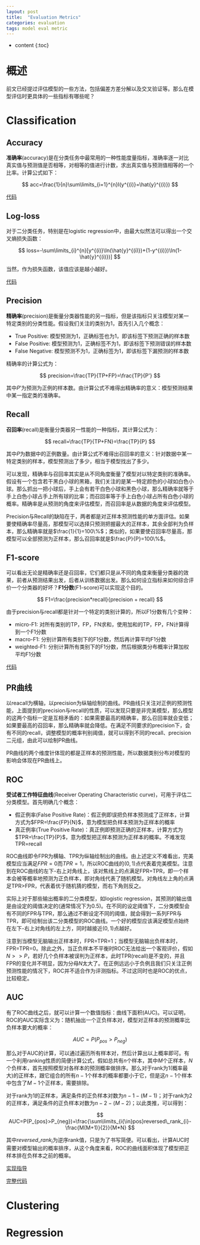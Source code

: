 ```yaml
---
layout: post
title:  "Evaluation Metrics"
categories: evaluation
tags: model eval metric
---
```


* content
{:toc}

# 概述

前文已经提过评估模型的一些方法，包括偏差方差分解以及交叉验证等。那么在模型评估时更具体的一些指标有哪些呢？

# Classification

## Accuracy

**准确率**(accuracy)是在分类任务中最常用的一种性能度量指标，准确率逐一对比真实值与预测值是否相等，对相等的值进行计数，求出真实值与预测值相等的一个比率。计算公式如下：

$$
acc=\frac{1}{n}\sum\limits_{i=1}^{n}I(y^{(i)}=\hat{y}^{(i)})
$$

[代码](https://github.com/Daya-Jin/ML_for_learner/blob/master/metrics/accuracy_score.py)

## Log-loss

对于二分类任务，特别是在logistic regression中，由最大似然法可以得出一个交叉熵损失函数：

$$
loss=-\sum\limits_{i}^{n}[y^{(i)}\ln(\hat{y}^{(i)})+(1-y^{(i)})\ln(1-\hat{y}^{(i)})]
$$

当然，作为损失函数，该值应该是越小越好。

[代码](https://github.com/Daya-Jin/ML_for_learner/blob/master/metrics/log_loss.py)

## Precision

**精确率**(precision)是衡量分类器性能的另一指标，但是该指标只关注模型对某一特定类别的分类性能。假设我们关注的类别为$1$，首先引入几个概念：

- True Positive: 模型预测为$1$，正确标签也为$1$，即该标签下预测正确的样本数
- False Positive: 模型预测为$1$，正确标签不为$1$，即该标签下预测错误的样本数
- False Negative: 模型预测不为$1$，正确标签为$1$，即该标签下漏预测的样本数

精确率的计算公式为：

$$
precision=\frac{TP}{TP+FP}=\frac{TP}{P'}
$$

其中$P'$为预测为正例的样本数。由计算公式不难得出精确率的意义：模型预测结果中某一指定类的准确率。

## Recall

**召回率**(recall)是衡量分类器另一性能的一种指标，其计算公式为：

$$
recall=\frac{TP}{TP+FN}=\frac{TP}{P}
$$

其中$P$为数据中的正例数量。由计算公式不难得出召回率的意义：针对数据中某一特定类别的样本，模型预测出了多少，相当于模型找出了多少。

可以发现，精确率与召回率其实是从不同角度衡量了模型对以特定类别的准确率。假设有一个包含若干黑白小球的黑箱，我们关注的是某一特定颜色的小球如白色小球。那么抓出一把小球后，手上会有若干白色小球和黑色小球，那么精确率就等于手上白色小球占手上所有球的比率；而召回率等于手上白色小球占所有白色小球的概率。精确率是从预测的角度来评估模型，而召回率是从数据的角度来评估模型。

Precision与Recall的缺陷在于，两者都是对正样本预测性能的单方面评估。如果要使精确率尽量高，那模型可以选择只预测把握最大的正样本，其余全部判为负样本，那么精确率就是$\frac{1}{1}=100\%$；类似的，如果要使召回率尽量高，那模型可以全部预测为正样本，那么召回率就是$\frac{P}{P}=100\%$。

## F1-score

可以看出无论是精确率还是召回率，它们都只是从不同的角度来衡量分类器的效果，前者从预测结果出发，后者从训练数据出发。那么如何设立指标来如何综合评价一个分类器的好坏？**F1分数**(F1-score)可以实现这个目的。

$$
F1=\frac{precision*recall}{precision + recall}
$$

由于precision与recall都是针对一个特定的类别计算的，所以F1分数有几个变种：

- micro-F1: 对所有类别的TP，FP，FN求和，使用加和的TP，FP，FN计算得到一个F1分数
- macro-F1: 分别计算所有类别下的F1分数，然后再计算平均F1分数
- weighted-F1: 分别计算所有类别下的F1分数，然后根据类分布概率计算加权平均F1分数

[代码](https://github.com/Daya-Jin/ML_for_learner/blob/master/metrics/f1_score.py)

## PR曲线

以reacall为横轴，以precision为纵轴绘制的曲线。PR曲线只关注对正例的预测性能，上面提到的precision与recall的性质，可以发现只要是非完美模型，那么模型的这两个指标一定是互相矛盾的：如果需要最高的精确率，那么召回率就会变低；如果要最高的召回率，那么精确率就会降低。在满足不同要求的precision下，会有不同的recall，调整模型的概率判别阈值，就可以得到不同的recall、precision二元组，由此可以绘制PR曲线。

PR曲线的两个维度针体现的都是正样本的预测性能，所以数据类别分布对模型的影响会体现在PR曲线上。

## ROC

**受试者工作特征曲线**(Receiver Operating Characteristic curve)，可用于评估二分类模型。首先明确几个概念：

- 假正例率(False Positive Rate)：假正例即误把负样本预测成了正样本，计算方式为$FPR=\frac{FP}{N}$，意为模型把负样本预测为正样本的概率
- 真正例率(True Positive Rate)：真正例即预测正确的正样本，计算方式为$TPR=\frac{TP}{P}$，意为模型把正样本预测为正样本的概率。不难发现TPR=recall

ROC曲线即令FPR为横轴、TPR为纵轴绘制出的曲线。由上述定义不难看出，完美模型应当满足$FPR=0$而$TPR=1$，所以ROC曲线的$(0,1)$点代表着完美模型。注意到在ROC曲线的左下-右上对角线上，该对焦线上的点满足FPR=TPR，即一个样本会被等概率地预测为正负样本，即对角线代表了随机模型。对角线左上角的点满足TPR>FPR，代表着优于随机猜的模型，而右下角则反之。

实际上对于那些输出概率的二分类模型，如logistic regression，其预测的输出值是由设定的阈值决定的(通常情况下为0.5)。在不同的设定阈值下，二分类模型会有不同的FPR与TPR，那么通过不断设定不同的阈值，就会得到一系列FPR与TPR，即可绘制出该二分类模型的ROC曲线。一个好的模型应该满足模型点始终在左下-右上对角线的左上方，同时越接近$(0,1)$点越好。

注意到当模型无脑输出正样本时，FPR=TPR=1；当模型无脑输出负样本时，FPR=TPR=0。除此之外，当正负样本不平衡时ROC无法给出一个客观评价，假如$N>>P$，若好几个负样本被误判为正样本，此时TPR(recall)是不变的，并且FPR的变化并不明显，因为分母$N$太大了。在正例远远小于负例且我们只关注正例预测性能的情况下，ROC并不适合作为评测指标。不过这同时也是ROC的优点，比较稳定。

## AUC

有了ROC曲线之后，就可以计算一个数值指标：曲线下面积(AUC)。可以证明，ROC的AUC实际含义为：随机抽出一个正负样本对，模型对正样本的预测概率比负样本要大的概率：

$$
AUC=P(P_{pos}>P_{neg})
$$

那么对于AUC的计算，可以通过遍历所有样本对，然后计算出以上概率即可。有一个利用ranking性质的简便计算公式，假如总共有$n$个样本，其中$M$个正样本，$N$个负样本，首先按照模型对各样本的预测概率做排序。那么对于rank为$1$(概率最大)的正样本，跟它组合的所有$n-1$个样本的概率都要小于它，但是这$n-1$个样本中包含了$M-1$个正样本，需要排除。

对于rank为$1$的正样本，满足条件的正负样本对数为$n-1-(M-1)$；对于rank为$2$的正样本，满足条件的正负样本对数为$n-2-(M-2)$；以此类推，可以得到：

$$
AUC=P(P_{pos}>P_{neg})=\frac{\sum\limits_{i{\in}pos}reversed\_rank_{i}-\frac{M(M+1)}{2}}{M*N}
$$

其中$reversed\_rank_{i}$为逆序rank值，只是为了书写简便。可以看出，计算AUC时需要对模型输出的概率排序，从这个角度来看，ROC的曲线面积体现了模型把正样本排在负样本之前的概率。

[实现指导](https://github.com/Daya-Jin/ML_for_learner/blob/master/metrics/AUC.ipynb)

[完整代码](https://github.com/Daya-Jin/ML_for_learner/blob/master/metrics/accuracy_score.py)

# Clustering

# Regression